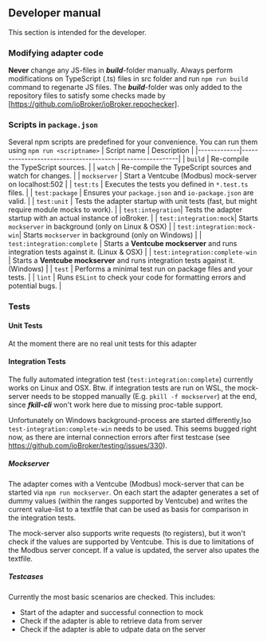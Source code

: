 ## Developer manual
This section is intended for the developer.

### Modifying adapter code
**Never** change any JS-files in ***build***-folder manually. Always perform modifications on TypeScript (.ts) files in src folder and run `npm run build` command to regenarte JS files. The ***build***-folder was only added to the repository files to satisfy some checks made by [https://github.com/ioBroker/ioBroker.repochecker].

### Scripts in `package.json`
Several npm scripts are predefined for your convenience. You can run them using `npm run <scriptname>`
| Script name | Description                                              |
|-------------|----------------------------------------------------------|
| `build`    | Re-compile the TypeScript sources.                       |
| `watch`     | Re-compile the TypeScript sources and watch for changes. |
| `mockserver` | Start a Ventcube (Modbus) mock-server on localhost:502 |
| `test:ts`   | Executes the tests you defined in `*.test.ts` files.     |
| `test:package`    | Ensures your `package.json` and `io-package.json` are valid. |
| `test:unit`       | Tests the adapter startup with unit tests (fast, but might require module mocks to work). |
| `test:integration`| Tests the adapter startup with an actual instance of ioBroker. |
| `test:integration:mock`| Starts `mockserver` in background (only on Linux & OSX) |
| `test:integration:mock-win`| Starts `mockserver` in background (only on Windows) |
| `test:integration:complete` | Starts a **Ventcube mockserver** and runs integration tests against it. (Linux & OSX) |
| `test:integration:complete-win` | Starts a **Ventcube mockserver** and runs integration tests against it. (Windows) |
| `test` | Performs a minimal test run on package files and your tests. |
| `lint` | Runs `ESLint` to check your code for formatting errors and potential bugs. |

### Tests

#### Unit Tests
At the moment there are no real unit tests for this adapter

#### Integration Tests
The fully automated integration test (`test:integration:complete`) currently works on Linux and OSX. Btw. if integration tests are run on WSL, the mock-server needs to be stopped manually (E.g. `pkill -f mockserver`) at the end, since ***fkill-cli*** won't work here due to missing proc-table support.

Unfortunately on Windows background-process are started differently,lso `test-integration:complete-win` needs to be used. This seems bugged right now, as there are internal connection errors after first testcase (see https://github.com/ioBroker/testing/issues/330).

##### Mockserver
The adapter comes with a Ventcube (Modbus) mock-server that can be started via `npm run mockserver`. On each start the adapter generates a set of dummy values (within the ranges supported by Ventcube) and writes the current value-list to a textfile that can be used as basis for comparison in the integration tests.

The mock-server also supports write requests (to registers), but it won't check if the values are supported by Ventcube. This is due to limitations of the Modbus server concept. If a value is updated, the server also upates the textfile.

##### Testcases
Currently the most basic scenarios are checked. This includes:
- Start of the adapter and successful connection to mock
- Check if the adapter is able to retrieve data from server
- Check if the adapter is able to udpate data on the server

